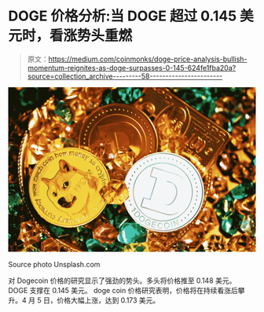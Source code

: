 # DOGE 价格分析:当 DOGE 超过 0.145 美元时，看涨势头重燃

> 原文：<https://medium.com/coinmonks/doge-price-analysis-bullish-momentum-reignites-as-doge-surpasses-0-145-624fe1fba20a?source=collection_archive---------58----------------------->

![](img/127e1ce48f1d1aa3ad605eb9238b570b.png)

Source photo Unsplash.com

对 Dogecoin 价格的研究显示了强劲的势头。多头将价格推至 0.148 美元。
DOGE 支撑在 0.145 美元。
doge coin 价格研究表明，价格将在持续看涨后攀升。4 月 5 日，价格大幅上涨，达到 0.173 美元。